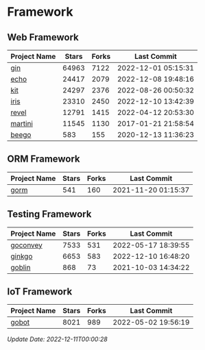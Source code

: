 # Framework

## Web Framework
| Project Name | Stars | Forks | Last Commit |
| ------------ | ----- | ----- | ----------- |
| [gin](https://github.com/gin-gonic/gin) | 64963 | 7122 | 2022-12-01 05:15:31 |
| [echo](https://github.com/labstack/echo) | 24417 | 2079 | 2022-12-08 19:48:16 |
| [kit](https://github.com/go-kit/kit) | 24297 | 2376 | 2022-08-26 00:50:32 |
| [iris](https://github.com/kataras/iris) | 23310 | 2450 | 2022-12-10 13:42:39 |
| [revel](https://github.com/revel/revel) | 12791 | 1415 | 2022-04-12 20:53:30 |
| [martini](https://github.com/go-martini/martini) | 11545 | 1130 | 2017-01-21 21:58:54 |
| [beego](https://github.com/astaxie/beego) | 583 | 155 | 2020-12-13 11:36:23 |

## ORM Framework
| Project Name | Stars | Forks | Last Commit |
| ------------ | ----- | ----- | ----------- |
| [gorm](https://github.com/jinzhu/gorm) | 541 | 160 | 2021-11-20 01:15:37 |

## Testing Framework
| Project Name | Stars | Forks | Last Commit |
| ------------ | ----- | ----- | ----------- |
| [goconvey](https://github.com/smartystreets/goconvey) | 7533 | 531 | 2022-05-17 18:39:55 |
| [ginkgo](https://github.com/onsi/ginkgo) | 6653 | 583 | 2022-12-10 16:48:20 |
| [goblin](https://github.com/franela/goblin) | 868 | 73 | 2021-10-03 14:34:22 |

## IoT Framework
| Project Name | Stars | Forks | Last Commit |
| ------------ | ----- | ----- | ----------- |
| [gobot](https://github.com/hybridgroup/gobot) | 8021 | 989 | 2022-05-02 19:56:19 |

*Update Date: 2022-12-11T00:00:28*